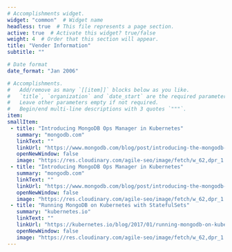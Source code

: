 ```yaml
---
# Accomplishments widget.
widget: "common"  # Widget name
headless: true  # This file represents a page section.
active: true  # Activate this widget? true/false
weight: 4  # Order that this section will appear.
title: "Vender Information"
subtitle: ""

# Date format
date_format: "Jan 2006"

# Accomplishments.
#   Add/remove as many `[[item]]` blocks below as you like.
#   `title`, `organization` and `date_start` are the required parameters.
#   Leave other parameters empty if not required.
#   Begin/end multi-line descriptions with 3 quotes `"""`.
item:
smallItem: 
 - title: "Introducing MongoDB Ops Manager in Kubernetes"
   summary: "mongodb.com"
   linkText: ""
   linkUrl: "https://www.mongodb.com/blog/post/introducing-the-mongodb-enterprise-operator-for-kubernetes"
   openNewWindow: false
   image: "https://res.cloudinary.com/agile-seo/image/fetch/w_62,dpr_1.0,d_blank_am8gzx.png/https%3A%2F%2Flogo.clearbit.com%2Fmongodb.com%3Fsize%3D250"
 - title: "Introducing MongoDB Ops Manager in Kubernetes"
   summary: "mongodb.com"
   linkText: ""
   linkUrl: "https://www.mongodb.com/blog/post/introducing-the-mongodb-enterprise-operator-for-kubernetes"
   openNewWindow: false
   image: "https://res.cloudinary.com/agile-seo/image/fetch/w_62,dpr_1.0,d_blank_am8gzx.png/https%3A%2F%2Flogo.clearbit.com%2Fmongodb.com%3Fsize%3D250"
 - title: "Running MongoDB on Kubernetes with StatefulSets"
   summary: "kubernetes.io"
   linkText: ""
   linkUrl: "https://kubernetes.io/blog/2017/01/running-mongodb-on-kubernetes-with-statefulsets/"
   openNewWindow: false
   image: "https://res.cloudinary.com/agile-seo/image/fetch/w_62,dpr_1.0,d_blank_am8gzx.png/https%3A%2F%2Flogo.clearbit.com%2Fkubernetes.io%3Fsize%3D250"
---
```

